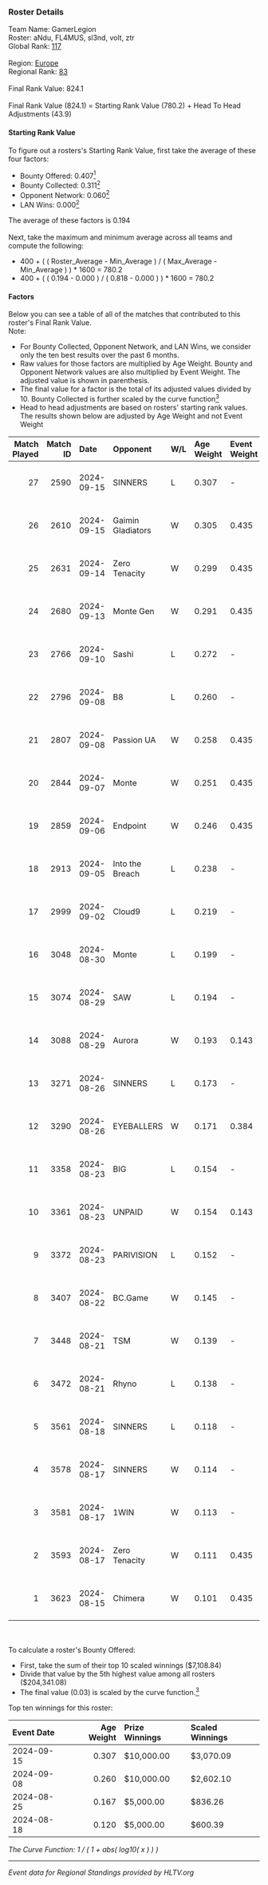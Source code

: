 ### Roster Details<br />
Team Name: GamerLegion<br />
Roster: aNdu, FL4MUS, sl3nd, volt, ztr<br />
Global Rank: [117](../../standings_global_2025_01_27.md)<br />
<br />
Region: [Europe]( ../../standings_europe_2025_01_27.md)<br />
Regional Rank: [83]( ../../standings_europe_2025_01_27.md)<br />
<br />
Final Rank Value:  824.1<br />
<br />
Final Rank Value (824.1) = Starting Rank Value (780.2) + Head To Head Adjustments (43.9)<br />

#### Starting Rank Value<br />
To figure out a rosters's Starting Rank Value, first take the average of these four factors:<br />
- Bounty Offered: 0.407[<sup>1</sup>](#table2)
- Bounty Collected: 0.311[<sup>2</sup>](#table1)
- Opponent Network: 0.060[<sup>2</sup>](#table1)
- LAN Wins: 0.000[<sup>2</sup>](#table1)

The average of these factors is 0.194<br />
<br />
Next, take the maximum and minimum average across all teams and compute the following:<br />
- 400 + ( ( Roster_Average - Min_Average ) / ( Max_Average - Min_Average ) ) * 1600 = 780.2
- 400 + ( ( 0.194 - 0.000 ) / ( 0.818 - 0.000 ) ) * 1600 = 780.2


#### Factors<br />
Below you can see a table of all of the matches that contributed to this roster's Final Rank Value.<br />
Note:<br />

- For Bounty Collected, Opponent Network, and LAN Wins, we consider only the ten best results over the past 6 months.
- Raw values for those factors are multiplied by Age Weight. Bounty and Opponent Network values are also multiplied by Event Weight. The adjusted value is shown in parenthesis.
- The final value for a factor is the total of its adjusted values divided by 10. Bounty Collected is further scaled by the curve function[<sup>3</sup>](#curveFunction)
- Head to head adjustments are based on rosters' starting rank values. The results shown below are adjusted by Age Weight and not Event Weight
<span id="table1"></span><br />


| Match Played | Match ID | Date       | Opponent          | W/L | Age Weight | Event Weight | Bounty Collected | Opponent Network | LAN Wins  | H2H Adj. | Roster                         |
| -: | -: | :- | :- | :- | :- | :- | :- | :- | :- | -: | :- |
|           27 |     2590 | 2024-09-15 | SINNERS           | L   | 0.307      | -            | -                | -                | -         |    -2.08 | aNdu, FL4MUS, sl3nd, volt, ztr |
|           26 |     2610 | 2024-09-15 | Gaimin Gladiators | W   | 0.305      | 0.435        | 0.081 (0.011)    | 0.874 (0.116)    | 0 (0.000) |     6.42 | aNdu, FL4MUS, sl3nd, volt, ztr |
|           25 |     2631 | 2024-09-14 | Zero Tenacity     | W   | 0.299      | 0.435        | 0.081 (0.010)    | 0.719 (0.094)    | 0 (0.000) |     7.58 | aNdu, FL4MUS, sl3nd, volt, ztr |
|           24 |     2680 | 2024-09-13 | Monte Gen         | W   | 0.291      | 0.435        | 0.039 (0.005)    | 0.489 (0.062)    | 0 (0.000) |     4.87 | aNdu, FL4MUS, sl3nd, volt, ztr |
|           23 |     2766 | 2024-09-10 | Sashi             | L   | 0.272      | -            | -                | -                | -         |    -2.12 | aNdu, FL4MUS, sl3nd, volt, ztr |
|           22 |     2796 | 2024-09-08 | B8                | L   | 0.260      | -            | -                | -                | -         |    -1.21 | aNdu, FL4MUS, sl3nd, volt, ztr |
|           21 |     2807 | 2024-09-08 | Passion UA        | W   | 0.258      | 0.435        | 0.105 (0.012)    | 0.802 (0.090)    | 0 (0.000) |     7.08 | aNdu, FL4MUS, sl3nd, volt, ztr |
|           20 |     2844 | 2024-09-07 | Monte             | W   | 0.251      | 0.435        | 0.077 (0.008)    | 0.600 (0.066)    | 0 (0.000) |     6.17 | aNdu, FL4MUS, sl3nd, volt, ztr |
|           19 |     2859 | 2024-09-06 | Endpoint          | W   | 0.246      | 0.435        | 0.029 (0.003)    | 0.489 (0.052)    | 0 (0.000) |     4.43 | aNdu, FL4MUS, sl3nd, volt, ztr |
|           18 |     2913 | 2024-09-05 | Into the Breach   | L   | 0.238      | -            | -                | -                | -         |    -3.10 | aNdu, FL4MUS, sl3nd, volt, ztr |
|           17 |     2999 | 2024-09-02 | Cloud9            | L   | 0.219      | -            | -                | -                | -         |    -1.41 | aNdu, FL4MUS, sl3nd, volt, ztr |
|           16 |     3048 | 2024-08-30 | Monte             | L   | 0.199      | -            | -                | -                | -         |    -1.37 | aNdu, FL4MUS, sl3nd, volt, ztr |
|           15 |     3074 | 2024-08-29 | SAW               | L   | 0.194      | -            | -                | -                | -         |    -0.37 | aNdu, FL4MUS, sl3nd, volt, ztr |
|           14 |     3088 | 2024-08-29 | Aurora            | W   | 0.193      | 0.143        | -                | 0.425 (0.012)    | 0 (0.000) |     4.07 | aNdu, FL4MUS, sl3nd, volt, ztr |
|           13 |     3271 | 2024-08-26 | SINNERS           | L   | 0.173      | -            | -                | -                | -         |    -0.94 | aNdu, FL4MUS, sl3nd, volt, ztr |
|           12 |     3290 | 2024-08-26 | EYEBALLERS        | W   | 0.171      | 0.384        | 0.040 (0.003)    | 0.571 (0.038)    | 0 (0.000) |     3.08 | aNdu, FL4MUS, sl3nd, volt, ztr |
|           11 |     3358 | 2024-08-23 | BIG               | L   | 0.154      | -            | -                | -                | -         |    -0.18 | aNdu, FL4MUS, sl3nd, volt, ztr |
|           10 |     3361 | 2024-08-23 | UNPAID            | W   | 0.154      | 0.143        | 0.138 (0.003)    | -                | 0 (0.000) |     3.61 | aNdu, FL4MUS, sl3nd, volt, ztr |
|            9 |     3372 | 2024-08-23 | PARIVISION        | L   | 0.152      | -            | -                | -                | -         |    -1.96 | aNdu, FL4MUS, sl3nd, volt, ztr |
|            8 |     3407 | 2024-08-22 | BC.Game           | W   | 0.145      | -            | -                | -                | 0 (0.000) |     2.70 | aNdu, FL4MUS, sl3nd, volt, ztr |
|            7 |     3448 | 2024-08-21 | TSM               | W   | 0.139      | -            | -                | -                | -         |     2.62 | aNdu, FL4MUS, sl3nd, volt, ztr |
|            6 |     3472 | 2024-08-21 | Rhyno             | L   | 0.138      | -            | -                | -                | -         |    -2.43 | aNdu, FL4MUS, sl3nd, volt, ztr |
|            5 |     3561 | 2024-08-18 | SINNERS           | L   | 0.118      | -            | -                | -                | -         |    -0.65 | aNdu, FL4MUS, sl3nd, volt, ztr |
|            4 |     3578 | 2024-08-17 | SINNERS           | W   | 0.114      | -            | -                | -                | -         |     2.97 | aNdu, FL4MUS, sl3nd, volt, ztr |
|            3 |     3581 | 2024-08-17 | 1WIN              | W   | 0.113      | -            | -                | -                | -         |     1.02 | aNdu, FL4MUS, sl3nd, volt, ztr |
|            2 |     3593 | 2024-08-17 | Zero Tenacity     | W   | 0.111      | 0.435        | 0.081 (0.004)    | 0.719 (0.035)    | -         |     2.84 | aNdu, FL4MUS, sl3nd, volt, ztr |
|            1 |     3623 | 2024-08-15 | Chimera           | W   | 0.101      | 0.435        | 0.044 (0.002)    | 0.816 (0.036)    | -         |     2.20 | aNdu, FL4MUS, sl3nd, volt, ztr |

<br />
<span id="table2"></span><br />
To calculate a roster's Bounty Offered:<br />

- First, take the sum of their top 10 scaled winnings ($7,108.84)
- Divide that value by the 5th highest value among all rosters ($204,341.08)
- The final value (0.03) is scaled by the curve function.[<sup>3</sup>](#curveFunction)

Top ten winnings for this roster:<br />

| Event Date | Age Weight | Prize Winnings | Scaled Winnings |
| :- | -: | :- | :- |
| 2024-09-15 |      0.307 | $10,000.00     | $3,070.09       |
| 2024-09-08 |      0.260 | $10,000.00     | $2,602.10       |
| 2024-08-25 |      0.167 | $5,000.00      | $836.26         |
| 2024-08-18 |      0.120 | $5,000.00      | $600.39         |


<span id="curveFunction"></span>_The Curve Function: 1 / ( 1 + abs( log10( x ) ) )_<br />

---
_Event data for Regional Standings provided by HLTV.org_<br />
